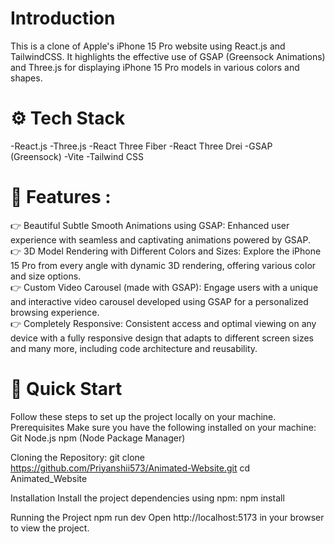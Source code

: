# Introduction
This is a clone of Apple's iPhone 15 Pro website using React.js and TailwindCSS. It highlights the effective use of GSAP (Greensock Animations) and Three.js for displaying iPhone 15 Pro models in various colors and shapes.

# ⚙️ Tech Stack

-React.js
-Three.js
-React Three Fiber
-React Three Drei
-GSAP (Greensock)
-Vite
-Tailwind CSS

# 🔋 Features : 

👉 Beautiful Subtle Smooth Animations using GSAP: Enhanced user experience with seamless and captivating animations powered by GSAP.<br>
👉 3D Model Rendering with Different Colors and Sizes: Explore the iPhone 15 Pro from every angle with dynamic 3D rendering, offering various color and size options.<br>
👉 Custom Video Carousel (made with GSAP): Engage users with a unique and interactive video carousel developed using GSAP for a personalized browsing experience.<br>
👉 Completely Responsive: Consistent access and optimal viewing on any device with a fully responsive design that adapts to different screen sizes and many more, including code architecture and reusability.<br>

# 🤸 Quick Start
Follow these steps to set up the project locally on your machine.
Prerequisites
Make sure you have the following installed on your machine:
Git
Node.js
npm (Node Package Manager)

Cloning the Repository:
git clone https://github.com/Priyanshii573/Animated-Website.git
cd Animated_Website

Installation
Install the project dependencies using npm:
npm install

Running the Project
npm run dev
Open http://localhost:5173 in your browser to view the project.


